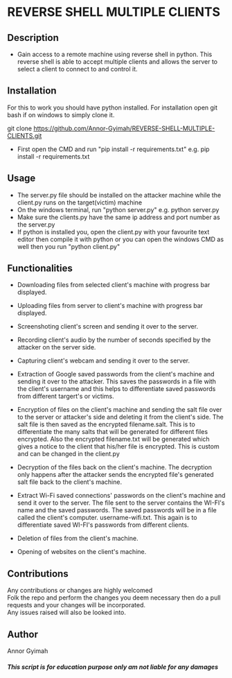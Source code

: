 
# REVERSE SHELL MULTIPLE CLIENTS


## Description
* Gain access to a remote machine using reverse shell in python. This reverse shell is able to accept
multiple clients and allows the server to select a client to connect to and control it.


## Installation
For this to work you should have python installed.
For installation open git bash if on windows to simply clone it.

git clone https://github.com/Annor-Gyimah/REVERSE-SHELL-MULTIPLE-CLIENTS.git
* First open the CMD and run "pip install -r requirements.txt"
e.g. pip install -r requirements.txt

## Usage
* The server.py file should be installed on the attacker
machine while the client.py runs on the target(victim) machine
* On the windows terminal, run "python server.py"
e.g. python server.py
* Make sure the clients.py have the same ip address and port number as the server.py
* If python is installed you, open the client.py with your favourite text editor then compile it with python or
you can open the windows CMD as well then you run "python client.py"


## Functionalities
* Downloading files from selected client's machine with progress bar displayed.

* Uploading files from server to client's machine with progress bar displayed.

* Screenshoting client's screen and sending it over to the server.

* Recording client's audio by the number of seconds specified by the attacker on the server side.

* Capturing client's webcam and sending it over to the server.

* Extraction of Google saved passwords from the client's machine and sending it over to the attacker. 
This saves the passwords in a file with the client's username and this helps to differentiate saved passwords from different targert's or victims.

* Encryption of files on the client's machine and sending the salt file over to the server or attacker's side and deleting it from the client's side.
The salt file is then saved as the encrypted filename.salt. This is to differentiate the many salts that will be generated for different files encrypted.
Also the encrypted filename.txt will be generated which gives a notice to the client that his/her file is encrypted. This is custom and can be changed in the client.py

* Decryption of the files back on the client's machine. 
The decryption only happens after the attacker sends the encrypted file's generated salt file back to the client's machine.

* Extract Wi-Fi saved connections' passwords on the client's machine and send it over to the server.
The file sent to the server contains the WI-FI's name and the saved passwords. The saved passwords will be in a file called the client's computer.
username-wifi.txt. This again is to differentiate saved WI-FI's passwords from different clients.

* Deletion of files from the client's machine.

* Opening of websites on the client's machine.


## Contributions
Any contributions or changes are highly welcomed<br>Folk the repo and perform the changes you deem necessary then do a pull requests 
and your changes will be incorporated.<br>Any issues raised will also be looked into.

## Author
Annor Gyimah

##### This script is for education purpose only am not liable for any damages